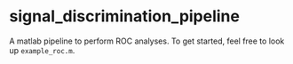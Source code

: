 # signal_discrimination_pipeline
A matlab pipeline to perform ROC analyses.
To get started, feel free to look up ```example_roc.m```.
